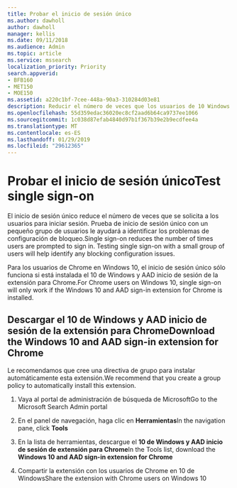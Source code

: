 ```yaml
---
title: Probar el inicio de sesión único
ms.author: dawholl
author: dawholl
manager: kellis
ms.date: 09/11/2018
ms.audience: Admin
ms.topic: article
ms.service: mssearch
localization_priority: Priority
search.appverid:
- BFB160
- MET150
- MOE150
ms.assetid: a220c1bf-7cee-448a-90a3-310284d03e81
description: Reducir el número de veces que los usuarios de 10 Windows le pide que inicie sesión en Microsoft Search y Office 365
ms.openlocfilehash: 55d359edac36020ec8cf2aad6b64ca9737ee1066
ms.sourcegitcommit: 1c038d87efab4840d97b1f367b39e2b9ecdfee4a
ms.translationtype: MT
ms.contentlocale: es-ES
ms.lasthandoff: 01/29/2019
ms.locfileid: "29612365"
---
```

# <a name="test-single-sign-on"></a><span data-ttu-id="c0ee2-103">Probar el inicio de sesión único</span><span class="sxs-lookup"><span data-stu-id="c0ee2-103">Test single sign-on</span></span>

<span data-ttu-id="c0ee2-p101">El inicio de sesión único reduce el número de veces que se solicita a los usuarios para iniciar sesión. Prueba de inicio de sesión único con un pequeño grupo de usuarios le ayudará a identificar los problemas de configuración de bloqueo.</span><span class="sxs-lookup"><span data-stu-id="c0ee2-p101">Single sign-on reduces the number of times users are prompted to sign in. Testing single sign-on with a small group of users will help identify any blocking configuration issues.</span></span> 
  
<span data-ttu-id="c0ee2-106">Para los usuarios de Chrome en Windows 10, el inicio de sesión único sólo funciona si está instalada el 10 de Windows y AAD inicio de sesión de la extensión para Chrome.</span><span class="sxs-lookup"><span data-stu-id="c0ee2-106">For Chrome users on Windows 10, single sign-on will only work if the Windows 10 and AAD sign-in extension for Chrome is installed.</span></span> 
  
## <a name="download-the-windows-10-and-aad-sign-in-extension-for-chrome"></a><span data-ttu-id="c0ee2-107">Descargar el 10 de Windows y AAD inicio de sesión de la extensión para Chrome</span><span class="sxs-lookup"><span data-stu-id="c0ee2-107">Download the Windows 10 and AAD sign-in extension for Chrome</span></span>

<span data-ttu-id="c0ee2-108">Le recomendamos que cree una directiva de grupo para instalar automáticamente esta extensión.</span><span class="sxs-lookup"><span data-stu-id="c0ee2-108">We recommend that you create a group policy to automatically install this extension.</span></span>
  
1. <span data-ttu-id="c0ee2-109">Vaya al portal de administración de búsqueda de Microsoft</span><span class="sxs-lookup"><span data-stu-id="c0ee2-109">Go to the Microsoft Search Admin portal</span></span>
    
2. <span data-ttu-id="c0ee2-110">En el panel de navegación, haga clic en **Herramientas**</span><span class="sxs-lookup"><span data-stu-id="c0ee2-110">In the navigation pane, click **Tools**</span></span>
    
3. <span data-ttu-id="c0ee2-111">En la lista de herramientas, descargue el **10 de Windows y AAD inicio de sesión de extensión para Chrome**</span><span class="sxs-lookup"><span data-stu-id="c0ee2-111">In the Tools list, download the **Windows 10 and AAD sign-in extension for Chrome**</span></span>
    
4. <span data-ttu-id="c0ee2-112">Compartir la extensión con los usuarios de Chrome en 10 de Windows</span><span class="sxs-lookup"><span data-stu-id="c0ee2-112">Share the extension with Chrome users on Windows 10</span></span>

  

